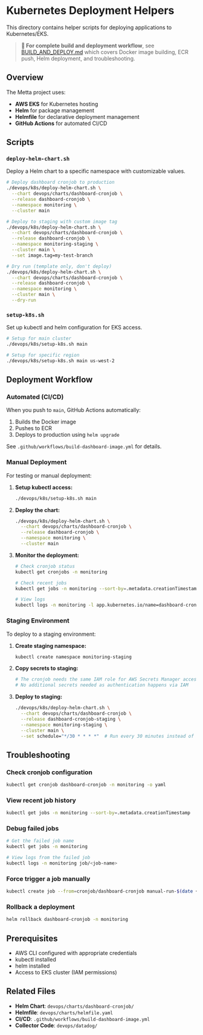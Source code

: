 # Kubernetes Deployment Helpers

This directory contains helper scripts for deploying applications to Kubernetes/EKS.

> **📘 For complete build and deployment workflow**, see [BUILD_AND_DEPLOY.md](./BUILD_AND_DEPLOY.md) which covers
> Docker image building, ECR push, Helm deployment, and troubleshooting.

## Overview

The Metta project uses:

- **AWS EKS** for Kubernetes hosting
- **Helm** for package management
- **Helmfile** for declarative deployment management
- **GitHub Actions** for automated CI/CD

## Scripts

### `deploy-helm-chart.sh`

Deploy a Helm chart to a specific namespace with customizable values.

```bash
# Deploy dashboard cronjob to production
./devops/k8s/deploy-helm-chart.sh \
  --chart devops/charts/dashboard-cronjob \
  --release dashboard-cronjob \
  --namespace monitoring \
  --cluster main

# Deploy to staging with custom image tag
./devops/k8s/deploy-helm-chart.sh \
  --chart devops/charts/dashboard-cronjob \
  --release dashboard-cronjob \
  --namespace monitoring-staging \
  --cluster main \
  --set image.tag=my-test-branch

# Dry run (template only, don't deploy)
./devops/k8s/deploy-helm-chart.sh \
  --chart devops/charts/dashboard-cronjob \
  --release dashboard-cronjob \
  --namespace monitoring \
  --cluster main \
  --dry-run
```

### `setup-k8s.sh`

Set up kubectl and helm configuration for EKS access.

```bash
# Setup for main cluster
./devops/k8s/setup-k8s.sh main

# Setup for specific region
./devops/k8s/setup-k8s.sh main us-west-2
```

## Deployment Workflow

### Automated (CI/CD)

When you push to `main`, GitHub Actions automatically:

1. Builds the Docker image
2. Pushes to ECR
3. Deploys to production using `helm upgrade`

See `.github/workflows/build-dashboard-image.yml` for details.

### Manual Deployment

For testing or manual deployment:

1. **Setup kubectl access:**

   ```bash
   ./devops/k8s/setup-k8s.sh main
   ```

2. **Deploy the chart:**

   ```bash
   ./devops/k8s/deploy-helm-chart.sh \
     --chart devops/charts/dashboard-cronjob \
     --release dashboard-cronjob \
     --namespace monitoring \
     --cluster main
   ```

3. **Monitor the deployment:**

   ```bash
   # Check cronjob status
   kubectl get cronjobs -n monitoring

   # Check recent jobs
   kubectl get jobs -n monitoring --sort-by=.metadata.creationTimestamp

   # View logs
   kubectl logs -n monitoring -l app.kubernetes.io/name=dashboard-cronjob --tail=100
   ```

### Staging Environment

To deploy to a staging environment:

1. **Create staging namespace:**

   ```bash
   kubectl create namespace monitoring-staging
   ```

2. **Copy secrets to staging:**

   ```bash
   # The cronjob needs the same IAM role for AWS Secrets Manager access
   # No additional secrets needed as authentication happens via IAM
   ```

3. **Deploy to staging:**
   ```bash
   ./devops/k8s/deploy-helm-chart.sh \
     --chart devops/charts/dashboard-cronjob \
     --release dashboard-cronjob-staging \
     --namespace monitoring-staging \
     --cluster main \
     --set schedule="*/30 * * * *"  # Run every 30 minutes instead of 15
   ```

## Troubleshooting

### Check cronjob configuration

```bash
kubectl get cronjob dashboard-cronjob -n monitoring -o yaml
```

### View recent job history

```bash
kubectl get jobs -n monitoring --sort-by=.metadata.creationTimestamp
```

### Debug failed jobs

```bash
# Get the failed job name
kubectl get jobs -n monitoring

# View logs from the failed job
kubectl logs -n monitoring job/<job-name>
```

### Force trigger a job manually

```bash
kubectl create job --from=cronjob/dashboard-cronjob manual-run-$(date +%s) -n monitoring
```

### Rollback a deployment

```bash
helm rollback dashboard-cronjob -n monitoring
```

## Prerequisites

- AWS CLI configured with appropriate credentials
- kubectl installed
- helm installed
- Access to EKS cluster (IAM permissions)

## Related Files

- **Helm Chart**: `devops/charts/dashboard-cronjob/`
- **Helmfile**: `devops/charts/helmfile.yaml`
- **CI/CD**: `.github/workflows/build-dashboard-image.yml`
- **Collector Code**: `devops/datadog/`

